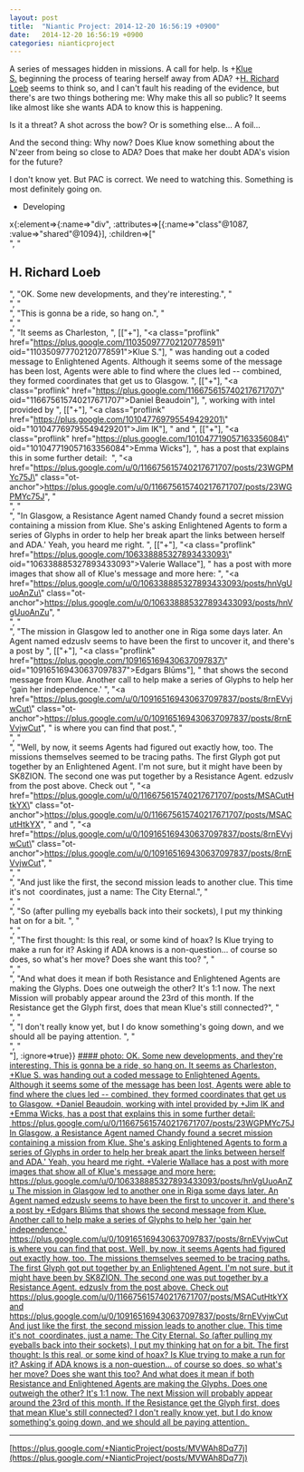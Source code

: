 ```yaml
---
layout: post
title:  "Niantic Project: 2014-12-20 16:56:19 +0900"
date:   2014-12-20 16:56:19 +0900
categories: nianticproject
---
```

A series of messages hidden in missions. A call for help. Is +[Klue S.](https://plus.google.com/110350977702120778591 "") beginning the process of tearing herself away from ADA? +[H. Richard Loeb](https://plus.google.com/117506125229608138804 "") seems to think so, and I can't fault his reading of the evidence, but there's are two things bothering me: Why make this all so public? It seems like almost like she wants ADA to know this is happening.

Is it a threat? A shot across the bow? Or is something else... A foil...

And the second thing: Why now? Does Klue know something about the N'zeer from being so close to ADA? Does that make her doubt ADA's vision for the future?

I don't know yet. But PAC is correct. We need to watching this. Something is most definitely going on.

* Developing

x{:element=>{:name=>"div", :attributes=>[{:name=>"class"@1087, :value=>"shared"@1094}], :children=>["<br />", "<h2>H. Richard Loeb</h2>", "OK. Some new developments, and they're interesting.", "<br />", "<br />", "This is gonna be a ride, so hang on.", "<br />", "<br />", "It seems as Charleston, ", [["+"], "<a class=\"proflink\" href=\"https://plus.google.com/110350977702120778591\" oid=\"110350977702120778591\">Klue S.</a>"], " was handing out a coded message to Enlightened Agents. Although it seems some of the message has been lost, Agents were able to find where the clues led -- combined, they formed coordinates that get us to Glasgow. ", [["+"], "<a class=\"proflink\" href=\"https://plus.google.com/116675615740217671707\" oid=\"116675615740217671707\">Daniel Beaudoin</a>"], ", working with intel provided by ", [["+"], "<a class=\"proflink\" href=\"https://plus.google.com/101047769795549429201\" oid=\"101047769795549429201\">Jim IK</a>"], " and ", [["+"], "<a class=\"proflink\" href=\"https://plus.google.com/101047719057163356084\" oid=\"101047719057163356084\">Emma Wicks</a>"], ", has a post that explains this in some further detail:  ", "<a href=\"https://plus.google.com/u/0/116675615740217671707/posts/23WGPMYc75J\" class=\"ot-anchor\">https://plus.google.com/u/0/116675615740217671707/posts/23WGPMYc75J</a>", "<br />", "<br />", "In Glasgow, a Resistance Agent named Chandy found a secret mission containing a mission from Klue. She's asking Enlightened Agents to form a series of Glyphs in order to help her break apart the links between herself and ADA.' Yeah, you heard me right. ", [["+"], "<a class=\"proflink\" href=\"https://plus.google.com/106338885327893433093\" oid=\"106338885327893433093\">Valerie Wallace</a>"], " has a post with more images that show all of Klue's message and more here: ", "<a href=\"https://plus.google.com/u/0/106338885327893433093/posts/hnVgUuoAnZu\" class=\"ot-anchor\">https://plus.google.com/u/0/106338885327893433093/posts/hnVgUuoAnZu</a>", "<br />", "<br />", "The mission in Glasgow led to another one in Riga some days later. An Agent named edzuslv seems to have been the first to uncover it, and there's a post by ", [["+"], "<a class=\"proflink\" href=\"https://plus.google.com/109165169430637097837\" oid=\"109165169430637097837\">Edgars Blūms</a>"], " that shows the second message from Klue. Another call to help make a series of Glyphs to help her 'gain her independence.' ", "<a href=\"https://plus.google.com/u/0/109165169430637097837/posts/8rnEVvjwCut\" class=\"ot-anchor\">https://plus.google.com/u/0/109165169430637097837/posts/8rnEVvjwCut</a>", " is where you can find that post.", "<br />", "<br />", "Well, by now, it seems Agents had figured out exactly how, too. The missions themselves seemed to be tracing paths. The first Glyph got put together by an Enlightened Agent. I'm not sure, but it might have been by SK8ZION. The second one was put together by a Resistance Agent. edzuslv from the post above. Check out ", "<a href=\"https://plus.google.com/u/0/116675615740217671707/posts/MSACutHtkYX\" class=\"ot-anchor\">https://plus.google.com/u/0/116675615740217671707/posts/MSACutHtkYX</a>", " and ", "<a href=\"https://plus.google.com/u/0/109165169430637097837/posts/8rnEVvjwCut\" class=\"ot-anchor\">https://plus.google.com/u/0/109165169430637097837/posts/8rnEVvjwCut</a>", "<br />", "<br />", "And just like the first, the second mission leads to another clue. This time it's not  coordinates, just a name: The City Eternal.", "<br />", "<br />", "So (after pulling my eyeballs back into their sockets), I put my thinking hat on for a bit. ", "<br />", "<br />", "The first thought: Is this real, or some kind of hoax? Is Klue trying to make a run for it? Asking if ADA knows is a non-question... of course so does, so what's her move? Does she want this too? ", "<br />", "<br />", "And what does it mean if both Resistance and Enlightened Agents are making the Glyphs. Does one outweigh the other? It's 1:1 now. The next Mission will probably appear around the 23rd of this month. If the Resistance get the Glyph first, does that mean Klue's still connected?", "<br />", "<br />", "I don't really know yet, but I do know something's going down, and we should all be paying attention. ", "<br />", "<br />"], :ignore=>true}}
[#### photo: OK. Some new developments, and they're interesting.
This is gonna be a ride, so hang on.
It seems as Charleston, +Klue S. was handing out a coded message to Enlightened Agents. Although it seems some of the message has been lost, Agents were able to find where the clues led -- combined, they formed coordinates that get us to Glasgow. +Daniel Beaudoin, working with intel provided by +Jim IK and +Emma Wicks, has a post that explains this in some further detail:  https://plus.google.com/u/0/116675615740217671707/posts/23WGPMYc75J
In Glasgow, a Resistance Agent named Chandy found a secret mission containing a mission from Klue. She's asking Enlightened Agents to form a series of Glyphs in order to help her break apart the links between herself and ADA.' Yeah, you heard me right. +Valerie Wallace has a post with more images that show all of Klue's message and more here: https://plus.google.com/u/0/106338885327893433093/posts/hnVgUuoAnZu
The mission in Glasgow led to another one in Riga some days later. An Agent named edzuslv seems to have been the first to uncover it, and there's a post by +Edgars Blūms that shows the second message from Klue. Another call to help make a series of Glyphs to help her 'gain her independence.' https://plus.google.com/u/0/109165169430637097837/posts/8rnEVvjwCut is where you can find that post.
Well, by now, it seems Agents had figured out exactly how, too. The missions themselves seemed to be tracing paths. The first Glyph got put together by an Enlightened Agent. I'm not sure, but it might have been by SK8ZION. The second one was put together by a Resistance Agent. edzuslv from the post above. Check out https://plus.google.com/u/0/116675615740217671707/posts/MSACutHtkYX and https://plus.google.com/u/0/109165169430637097837/posts/8rnEVvjwCut
And just like the first, the second mission leads to another clue. This time it's not  coordinates, just a name: The City Eternal.
So (after pulling my eyeballs back into their sockets), I put my thinking hat on for a bit.
The first thought: Is this real, or some kind of hoax? Is Klue trying to make a run for it? Asking if ADA knows is a non-question... of course so does, so what's her move? Does she want this too?
And what does it mean if both Resistance and Enlightened Agents are making the Glyphs. Does one outweigh the other? It's 1:1 now. The next Mission will probably appear around the 23rd of this month. If the Resistance get the Glyph first, does that mean Klue's still connected?
I don't really know yet, but I do know something's going down, and we should all be paying attention. ](https://lh6.googleusercontent.com/-v61FWDPdOCs/VJUn29TdJqI/AAAAAAAAAiM/OuDqvoLHIeY/w576-h1024/ADAEscapeII.png "")
- - -
[https://plus.google.com/+NianticProject/posts/MVWAh8Dq77j](https://plus.google.com/+NianticProject/posts/MVWAh8Dq77j)
